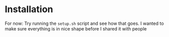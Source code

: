 # Installation

For now: Try running the `setup.sh` script and see how that goes. I wanted to make sure everything is in nice shape before I shared it with people 
